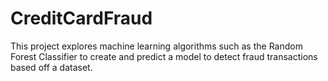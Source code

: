 # CreditCardFraud
This project explores machine learning algorithms such as the Random Forest Classifier to create and predict a model to detect fraud transactions based off a dataset. 
